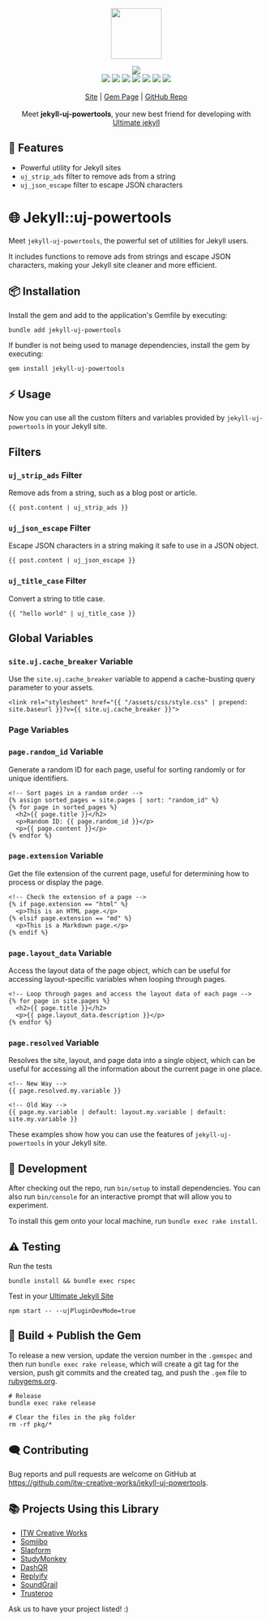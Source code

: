 <p align="center">
  <a href="https://cdn.itwcreativeworks.com/assets/itw-creative-works/images/logo/itw-creative-works-brandmark-black-x.svg">
    <img src="https://cdn.itwcreativeworks.com/assets/itw-creative-works/images/logo/itw-creative-works-brandmark-black-x.svg" width="100px">
  </a>
</p>

<p align="center">
  <img src="https://img.shields.io/gem/v/jekyll-uj-powertools">
  <br>
  <!-- <img src="https://img.shields.io/librariesio/release/npm/jekyll-uj-powertools.svg"> -->
  <img src="https://img.shields.io/github/repo-size/itw-creative-works/jekyll-uj-powertools">
  <img src="https://img.shields.io/codeclimate/maintainability-percentage/itw-creative-works/jekyll-uj-powertools.svg">
  <img src="https://img.shields.io/gem/dt/jekyll-uj-powertools">
  <!-- <img src="https://img.shields.io/node/v/jekyll-uj-powertools.svg"> -->
  <img src="https://img.shields.io/website/https/itwcreativeworks.com.svg">
  <img src="https://img.shields.io/github/license/itw-creative-works/jekyll-uj-powertools.svg">
  <img src="https://img.shields.io/github/contributors/itw-creative-works/jekyll-uj-powertools.svg">
  <img src="https://img.shields.io/github/last-commit/itw-creative-works/jekyll-uj-powertools.svg">
  <br>
  <br>
  <a href="https://itwcreativeworks.com">Site</a> | <a href="https://rubygems.org/gems/jekyll-uj-powertools">Gem Page</a> | <a href="https://github.com/itw-creative-works/jekyll-uj-powertools">GitHub Repo</a>
  <br>
  <br>
  Meet <strong>jekyll-uj-powertools</strong>, your new best friend for developing with <a href="https://github.com/itw-creative-works/ultimate-jekyll">Ultimate jekyll</a>
</p>

## 🦄 Features
* Powerful utility for Jekyll sites
* `uj_strip_ads` filter to remove ads from a string
* `uj_json_escape` filter to escape JSON characters

# 🌐 Jekyll::uj-powertools
Meet `jekyll-uj-powertools`, the powerful set of utilities for Jekyll users.

It includes functions to remove ads from strings and escape JSON characters, making your Jekyll site cleaner and more efficient.

## 📦 Installation
Install the gem and add to the application's Gemfile by executing:
```shell
bundle add jekyll-uj-powertools
```

If bundler is not being used to manage dependencies, install the gem by executing:
```shell
gem install jekyll-uj-powertools
```

## ⚡️ Usage
Now you can use all the custom filters and variables provided by `jekyll-uj-powertools` in your Jekyll site.

## Filters
### `uj_strip_ads` Filter
Remove ads from a string, such as a blog post or article.

```liquid
{{ post.content | uj_strip_ads }}
```

### `uj_json_escape` Filter
Escape JSON characters in a string making it safe to use in a JSON object.

```liquid
{{ post.content | uj_json_escape }}
```

### `uj_title_case` Filter
Convert a string to title case.

```liquid
{{ "hello world" | uj_title_case }}
```

## Global Variables
### `site.uj.cache_breaker` Variable
Use the `site.uj.cache_breaker` variable to append a cache-busting query parameter to your assets.

```liquid
<link rel="stylesheet" href="{{ "/assets/css/style.css" | prepend: site.baseurl }}?v={{ site.uj.cache_breaker }}">
```

### Page Variables
### `page.random_id` Variable
Generate a random ID for each page, useful for sorting randomly or for unique identifiers.

```liquid
<!-- Sort pages in a random order -->
{% assign sorted_pages = site.pages | sort: "random_id" %}
{% for page in sorted_pages %}
  <h2>{{ page.title }}</h2>
  <p>Random ID: {{ page.random_id }}</p>
  <p>{{ page.content }}</p>
{% endfor %}
```

### `page.extension` Variable
Get the file extension of the current page, useful for determining how to process or display the page.

```liquid
<!-- Check the extension of a page -->
{% if page.extension == "html" %}
  <p>This is an HTML page.</p>
{% elsif page.extension == "md" %}
  <p>This is a Markdown page.</p>
{% endif %}
```

### `page.layout_data` Variable
Access the layout data of the page object, which can be useful for accessing layout-specific variables when looping through pages.

```liquid
<!-- Loop through pages and access the layout data of each page -->
{% for page in site.pages %}
  <h2>{{ page.title }}</h2>
  <p>{{ page.layout_data.description }}</p>
{% endfor %}
```

### `page.resolved` Variable
Resolves the site, layout, and page data into a single object, which can be useful for accessing all the information about the current page in one place.

```liquid
<!-- New Way -->
{{ page.resolved.my.variable }}

<!-- Old Way -->
{{ page.my.variable | default: layout.my.variable | default: site.my.variable }}
```

These examples show how you can use the features of `jekyll-uj-powertools` in your Jekyll site.

## 🔧 Development
After checking out the repo, run `bin/setup` to install dependencies. You can also run `bin/console` for an interactive prompt that will allow you to experiment.

To install this gem onto your local machine, run `bundle exec rake install`.




## ⚠️ Testing
Run the tests
```shell
bundle install && bundle exec rspec
```

Test in your [Ultimate Jekyll Site](http://github.com/itw-creative-works/ultimate-jekyll)
```shell
npm start -- --ujPluginDevMode=true
```

## 💎 Build + Publish the Gem
To release a new version, update the version number in the `.gemspec` and then run `bundle exec rake release`, which will create a git tag for the version, push git commits and the created tag, and push the `.gem` file to [rubygems.org](https://rubygems.org).

```shell
# Release
bundle exec rake release

# Clear the files in the pkg folder
rm -rf pkg/*
```

## 🗨️ Contributing
Bug reports and pull requests are welcome on GitHub at https://github.com/itw-creative-works/jekyll-uj-powertools.

## 📚 Projects Using this Library
* [ITW Creative Works](https://itwcreativeworks.com)
* [Somiibo](https://somiibo.com)
* [Slapform](https://slapform.com)
* [StudyMonkey](https://studymonkey.ai)
* [DashQR](https://dashqr.com)
* [Replyify](https://replyify.app)
* [SoundGrail](https://soundgrail.com)
* [Trusteroo](https://trusteroo.com)

Ask us to have your project listed! :)
